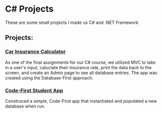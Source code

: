 # C# Projects

These are some small projects I made us C# and .NET Framework

## Projects:


### [Car Insurance Calculator](https://github.com/taylor-peters/CarInsurance2)
As one of the final assignments for our C# course, we utilized MVC to take in a user's input, caluclate their insurance rate, print the data back to the screen, and create an Admin page to see all database entries.  The app was created using the Database-First approach.

### [Code-First Student App](https://github.com/taylor-peters/Basic-C-Sharp-Projects/tree/main/FinalChallenge)
Construced a simple, Code-First app that instantiated and populated a new database when run.
